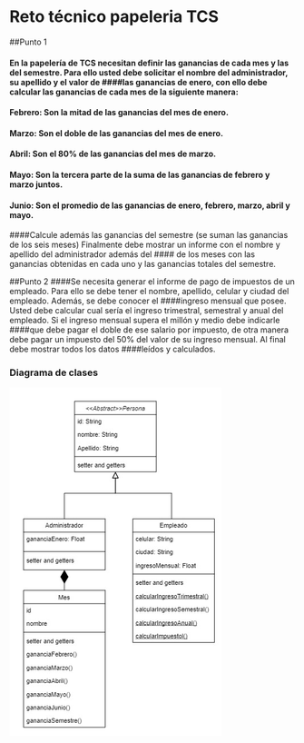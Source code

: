 # Reto técnico papeleria TCS

##Punto 1
#### En la papelería de TCS necesitan definir las ganancias de cada mes y las del semestre. Para ello usted debe solicitar el nombre del administrador, su apellido y el valor de ####las ganancias de enero, con ello debe calcular las ganancias de cada mes de la siguiente manera: 
#### Febrero: Son la mitad de las ganancias del mes de enero.  
#### Marzo: Son el doble de las ganancias del mes de enero. 
#### Abril: Son el 80% de las ganancias del mes de marzo. 
#### Mayo: Son la tercera parte de la suma de las ganancias de febrero y marzo juntos.
#### Junio: Son el promedio de las ganancias de enero, febrero, marzo, abril y mayo.
####Calcule además las ganancias del semestre (se suman las ganancias de los seis meses) Finalmente debe mostrar un informe con el nombre y apellido del administrador además del #### de los meses con las ganancias obtenidas en cada uno y las ganancias totales del semestre.

##Punto 2
####Se necesita generar el informe de pago de impuestos de un empleado. Para ello se debe tener el nombre, apellido, celular y ciudad del empleado. Además, se debe conocer el ####ingreso mensual que posee. Usted debe calcular cual sería el ingreso trimestral, semestral y anual del empleado. Si el ingreso mensual supera el millón y medio debe indicarle ####que debe pagar el doble de ese salario por impuesto, de otra manera debe pagar un impuesto del 50% del valor de su ingreso mensual. Al final debe mostrar todos los datos ####leídos y calculados.


### Diagrama de clases

![Image text](https://github.com/kedynm/papeleriaTCS/blob/develop/DigramaClasesPapeleriaTCS.jpg)

